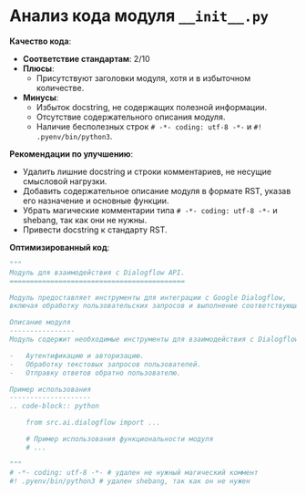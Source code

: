 # Анализ кода модуля `__init__.py`

**Качество кода**:

- **Соответствие стандартам**: 2/10
- **Плюсы**:
    - Присутствуют заголовки модуля, хотя и в избыточном количестве.
- **Минусы**:
    - Избыток docstring, не содержащих полезной информации.
    - Отсутствие содержательного описания модуля.
    - Наличие бесполезных строк `# -*- coding: utf-8 -*-` и `#! .pyenv/bin/python3`.

**Рекомендации по улучшению**:

- Удалить лишние docstring и строки комментариев, не несущие смысловой нагрузки.
- Добавить содержательное описание модуля в формате RST, указав его назначение и основные функции.
- Убрать магические комментарии типа `# -*- coding: utf-8 -*-` и shebang, так как они не нужны.
- Привести docstring к стандарту RST.

**Оптимизированный код**:

```python
"""
Модуль для взаимодействия с Dialogflow API.
===========================================

Модуль предоставляет инструменты для интеграции с Google Dialogflow,
включая обработку пользовательских запросов и выполнение соответствующих действий.

Описание модуля
----------------
Модуль содержит необходимые инструменты для взаимодействия с Dialogflow, включая:

-   Аутентификацию и авторизацию.
-   Обработку текстовых запросов пользователей.
-   Отправку ответов обратно пользователю.

Пример использования
--------------------
.. code-block:: python

    from src.ai.dialogflow import ...

    # Пример использования функциональности модуля
    # ...

"""
# -*- coding: utf-8 -*- # удален не нужный магический коммент
#! .pyenv/bin/python3 # удален shebang, так как он не нужен
```